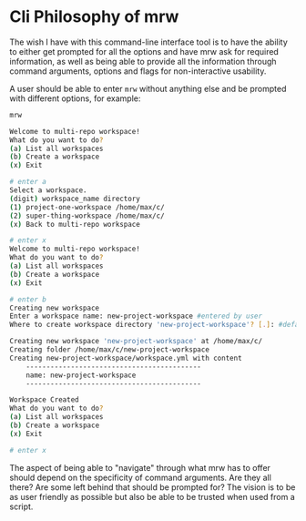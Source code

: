 # Cli Philosophy of mrw
The wish I have with this command-line interface tool is to have the ability to either get prompted for all the options and have mrw ask for required information, as well as being able to provide all the information through command arguments, options and flags for non-interactive usability.

A user should be able to enter `mrw` without anything else and be prompted with different options, for example:
```bash
mrw

Welcome to multi-repo workspace!
What do you want to do?
(a) List all workspaces
(b) Create a workspace
(x) Exit

# enter a
Select a workspace.
(digit) workspace_name directory
(1) project-one-workspace /home/max/c/
(2) super-thing-workspace /home/max/c/
(x) Back to multi-repo workspace

# enter x
Welcome to multi-repo workspace!
What do you want to do?
(a) List all workspaces
(b) Create a workspace
(x) Exit

# enter b
Creating new workspace
Enter a workspace name: new-project-workspace #entered by user
Where to create workspace directory 'new-project-workspace'? [.]: #default entered by user

Creating new workspace 'new-project-workspace' at /home/max/c/
Creating folder /home/max/c/new-project-workspace
Creating new-project-workspace/workspace.yml with content
    -------------------------------------------
    name: new-project-workspace
    -------------------------------------------

Workspace Created
What do you want to do?
(a) List all workspaces
(b) Create a workspace
(x) Exit

# enter x
```

The aspect of being able to "navigate" through what mrw has to offer should depend on the specificity of command arguments.
Are they all there? Are some left behind that should be prompted for? The vision is to be as user friendly as possible but also be able to be trusted when used from a script.
